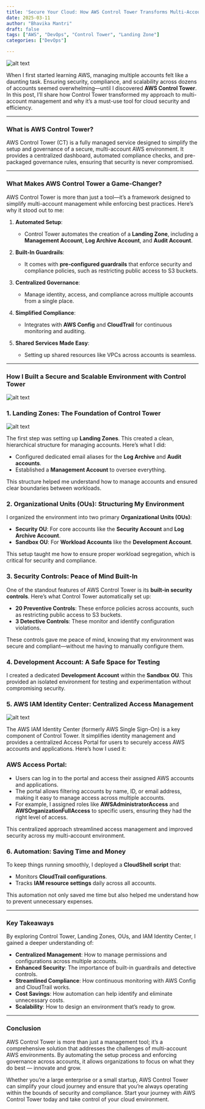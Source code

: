 ```yaml
---
title: 'Secure Your Cloud: How AWS Control Tower Transforms Multi-Account Management'
date: 2025-03-11
author: "Bhavika Mantri"
draft: false
tags: ["AWS", "DevOps", "Control Tower", "Landing Zone"]
categories: ["DevOps"]

---
```


![alt text](/images/landing-zone-control-tower.png)


When I first started learning AWS, managing multiple accounts felt like a daunting task. Ensuring security, compliance, and scalability across dozens of accounts seemed overwhelming—until I discovered **AWS Control Tower**. In this post, I’ll share how Control Tower transformed my approach to multi-account management and why it’s a must-use tool for cloud security and efficiency.

---

### What is AWS Control Tower?
AWS Control Tower (CT) is a fully managed service designed to simplify the setup and governance of a secure, multi-account AWS environment. It provides a centralized dashboard, automated compliance checks, and pre-packaged governance rules, ensuring that security is never compromised.

---

### What Makes AWS Control Tower a Game-Changer?
AWS Control Tower is more than just a tool—it’s a framework designed to simplify multi-account management while enforcing best practices. Here’s why it stood out to me:

1. **Automated Setup**:
   - Control Tower automates the creation of a **Landing Zone**, including a **Management Account**, **Log Archive Account**, and **Audit Account**.

2. **Built-In Guardrails**:
   - It comes with **pre-configured guardrails** that enforce security and compliance policies, such as restricting public access to S3 buckets.

3. **Centralized Governance**:
   - Manage identity, access, and compliance across multiple accounts from a single place.

4. **Simplified Compliance**:
   - Integrates with **AWS Config** and **CloudTrail** for continuous monitoring and auditing.

5. **Shared Services Made Easy**:
   - Setting up shared resources like VPCs across accounts is seamless.

---

### How I Built a Secure and Scalable Environment with Control Tower

![alt text](/images/organizations.png)

### 1. Landing Zones: The Foundation of Control Tower

![alt text](/images/landing-zone-ready.png)

The first step was setting up **Landing Zones**. This created a clean, hierarchical structure for managing accounts. Here’s what I did:
- Configured dedicated email aliases for the **Log Archive** and **Audit accounts**.
- Established a **Management Account** to oversee everything.

This structure helped me understand how to manage accounts and ensured clear boundaries between workloads.

### 2. Organizational Units (OUs): Structuring My Environment
I organized the environment into two primary **Organizational Units (OUs)**:
- **Security OU**: For core accounts like the **Security Account** and **Log Archive Account**.
- **Sandbox OU**: For **Workload Accounts** like the **Development Account**.

This setup taught me how to ensure proper workload segregation, which is critical for security and compliance.

### 3. Security Controls: Peace of Mind Built-In
One of the standout features of AWS Control Tower is its **built-in security controls**. Here’s what Control Tower automatically set up:
- **20 Preventive Controls**: These enforce policies across accounts, such as restricting public access to S3 buckets.
- **3 Detective Controls**: These monitor and identify configuration violations.

These controls gave me peace of mind, knowing that my environment was secure and compliant—without me having to manually configure them.

### 4. Development Account: A Safe Space for Testing
I created a dedicated **Development Account** within the **Sandbox OU**. This provided an isolated environment for testing and experimentation without compromising security.

### 5. AWS IAM Identity Center: Centralized Access Management

![alt text](/images/aws-access-portal.png)

The AWS IAM Identity Center (formerly AWS Single Sign-On) is a key component of Control Tower. It simplifies identity management and provides a centralized Access Portal for users to securely access AWS accounts and applications. Here’s how I used it:

### AWS Access Portal:
- Users can log in to the portal and access their assigned AWS accounts and applications.
- The portal allows filtering accounts by name, ID, or email address, making it easy to manage access across multiple accounts.
- For example, I assigned roles like **AWSAdministratorAccess** and **AWSOrganizationFullAccess** to specific users, ensuring they had the right level of access.

This centralized approach streamlined access management and improved security across my multi-account environment.

### 6. Automation: Saving Time and Money
To keep things running smoothly, I deployed a **CloudShell script** that:
- Monitors **CloudTrail configurations**.
- Tracks **IAM resource settings** daily across all accounts.

This automation not only saved me time but also helped me understand how to prevent unnecessary expenses.

---

### Key Takeaways
By exploring Control Tower, Landing Zones, OUs, and IAM Identity Center, I gained a deeper understanding of:
- **Centralized Management**: How to manage permissions and configurations across multiple accounts.
- **Enhanced Security**: The importance of built-in guardrails and detective controls.
- **Streamlined Compliance**: How continuous monitoring with AWS Config and CloudTrail works.
- **Cost Savings**: How automation can help identify and eliminate unnecessary costs.
- **Scalability**: How to design an environment that’s ready to grow.

---

### Conclusion
AWS Control Tower is more than just a management tool; it’s a comprehensive solution that addresses the challenges of multi-account AWS environments. By automating the setup process and enforcing governance across accounts, it allows organizations to focus on what they do best — innovate and grow.

Whether you’re a large enterprise or a small startup, AWS Control Tower can simplify your cloud journey and ensure that you’re always operating within the bounds of security and compliance. Start your journey with AWS Control Tower today and take control of your cloud environment.